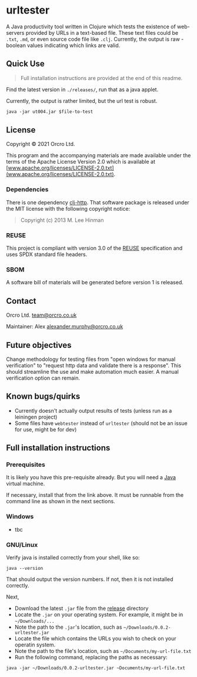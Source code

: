 <!-- SPDX-FileCopyrightText: 2021 Orcro Ltd. team@orcro.co.uk -->
<!-- -->
<!-- SPDX-License-Identifier: Apache-2.0 -->

# urltester

A Java productivity tool written in Clojure which tests the existence of web-servers provided by URLs in a text-based file. These text files could be `.txt`, `.md`, or even source code file like `.clj`. Currently, the output is raw - boolean values indicating which links are valid.

## Quick Use

> Full installation instructions are provided at the end of this readme.

Find the latest version in `./releases/`, run that as a java applet.

Currently, the output is rather limited, but the url test is robust.

```clojure
java -jar ut004.jar $file-to-test
```

## License

Copyright © 2021 Orcro Ltd.

This program and the accompanying materials are made available under the terms of the Apache License Version 2.0 which is available at [www.apache.org/licenses/LICENSE-2.0.txt](www.apache.org/licenses/LICENSE-2.0.txt).

### Dependencies

There is one dependency [clj-http](https://github.com/dakrone/clj-http). That software package is released under the MIT license with the following copyright notice:

> Copyright (c) 2013 M. Lee Hinman

### REUSE

This project is compliant with version 3.0 of the [REUSE](https://reuse.software) specification and uses SPDX standard file headers.

### SBOM

A software bill of materials will be generated before version 1 is released.

## Contact

Orcro Ltd. team@orcro.co.uk

Maintainer: Alex alexander.murphy@orcro.co.uk

## Future objectives

Change methodology for testing files from "open windows for manual verification" to "request http data and validate there is a response". This should streamline the use and make automation much easier. A manual verification option can remain.

## Known bugs/quirks

- Currently doesn't actually output results of tests (unless run as a leiningen project)
- Some files have `webtester` instead of `urltester` (should not be an issue for use, might be for dev)

## Full installation instructions

### Prerequisites

It is likely you have this pre-requisite already. But you will need a [Java](https://java.com/en/download) virtual machine.

If necessary, install that from the link above. It must be runnable from the command line as shown in the next sections.

### Windows

- tbc

### GNU/Linux

Verify java is installed correctly from your shell, like so:

`java --version`

That should output the version numbers. If not, then it is not installed correctly.

Next,

- Download the latest `.jar` file from the [release](https://github.com/galacticalex/urltester/tree/master/release) directory
- Locate the `.jar` on your operating system. For example, it might be in `~/Downloads/...`
- Note the path to the `.jar`'s location, such as `~/Downloads/0.0.2-urltester.jar`
- Locate the file which contains the URLs you wish to check on your operatin system.
- Note the path to the file's location, such as `~/Documents/my-url-file.txt`
- Run the following command, replacing the paths as necessary:

`java -jar ~/Downloads/0.0.2-urltester.jar ~Documents/my-url-file.txt`


